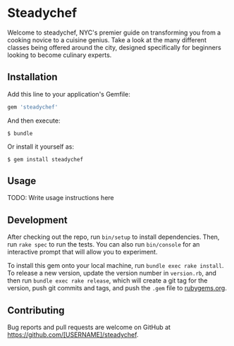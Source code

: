 # Steadychef

Welcome to steadychef, NYC's premier guide on transforming you from a cooking novice to a cuisine genius. Take a look at the many different classes being offered around the city, designed specifically for beginners looking to become culinary experts.  
<!-- Welcome to your new gem! In this directory, you'll find the files you need to be able to package up your Ruby library into a gem. Put your Ruby code in the file `lib/steadychef`. To experiment with that code, run `bin/console` for an interactive prompt. -->

<!-- TODO: Delete this and the text above, and describe your gem -->

## Installation

Add this line to your application's Gemfile:

```ruby
gem 'steadychef'
```

And then execute:

    $ bundle

Or install it yourself as:

    $ gem install steadychef

## Usage

TODO: Write usage instructions here

## Development

After checking out the repo, run `bin/setup` to install dependencies. Then, run `rake spec` to run the tests. You can also run `bin/console` for an interactive prompt that will allow you to experiment.

To install this gem onto your local machine, run `bundle exec rake install`. To release a new version, update the version number in `version.rb`, and then run `bundle exec rake release`, which will create a git tag for the version, push git commits and tags, and push the `.gem` file to [rubygems.org](https://rubygems.org).

## Contributing

Bug reports and pull requests are welcome on GitHub at https://github.com/[USERNAME]/steadychef.
